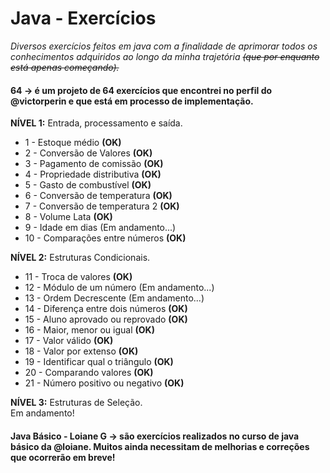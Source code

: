 # Java - Exercícios

*Diversos exercícios feitos em java com a finalidade de aprimorar todos os conhecimentos adquiridos ao longo da minha trajetória ~~(que por enquanto está apenas começando).~~*

<h4>64 -> é um projeto de 64 exercícios que encontrei no perfil do <b>@victorperin</b> e que está em processo de implementação.</h4>

**NÍVEL 1:**
Entrada, processamento e saída. 
<ul>
<li>1  -  Estoque médio              <b>(OK)</b></li>
<li>2  -  Conversão de Valores       <b>(OK)</b></li>
<li>3  -  Pagamento de comissão      <b>(OK)</b></li>
<li>4  -  Propriedade distributiva   <b>(OK)</b></li>
<li>5  -  Gasto de combustível       <b>(OK)</b></li>
<li>6  -  Conversão de temperatura   <b>(OK)</b></li>
<li>7  -  Conversão de temperatura 2  <b>(OK)</b></li>
<li>8  -  Volume Lata                <b>(OK)</b></li>
<li>9  -  Idade em dias (Em andamento...)</li>
<li>10 -  Comparações entre números  <b>(OK)</b></li>
</ul>

**NÍVEL 2:**
Estruturas Condicionais.
<ul>
  <li>11 - Troca de valores <b>(OK)</b></li>
  <li>12 - Módulo de um número (Em andamento...)</li>
  <li>13 - Ordem Decrescente (Em andamento...)</li>
  <li>14 - Diferença entre dois números <b>(OK)</b></li>
  <li>15 - Aluno aprovado ou reprovado <b>(OK)</b></li>
  <li>16 - Maior, menor ou igual <b>(OK)</b></li>
  <li>17 - Valor válido <b>(OK)</b></li>
  <li>18 - Valor por extenso <b>(OK)</b></li>
  <li>19 - Identificar qual o triângulo <b>(OK)</b></li>
  <li>20 - Comparando valores <b>(OK)</b></li>
  <li>21 - Número positivo ou negativo <b>(OK)</b></li>
</ul>

**NÍVEL 3:**
Estruturas de Seleção.<br>
Em andamento!

<h4>Java Básico - Loiane G -> são exercícios realizados no curso de java básico da <b>@loiane.</b> Muitos ainda necessitam de melhorias e correções que ocorrerão em breve!</h4>
